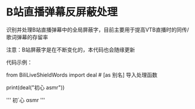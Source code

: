 # B站直播弹幕反屏蔽处理

识别并处理B站直播弹幕中的全局屏蔽字，目前主要用于提高VTB直播时的同传/歌词弹幕的存留率

注意：B站屏蔽字是在不断变化的，本代码也会随缘更新

代码示例：

from BiliLiveShieldWords import deal # [as 别名] 导入处理函数

print(deal("初心 asmr"))

'''
初`心 αsmr
'''
